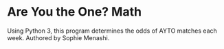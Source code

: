 # Are You the One? Math

Using Python 3, this program determines the odds of AYTO matches each week.
Authored by Sophie Menashi.


